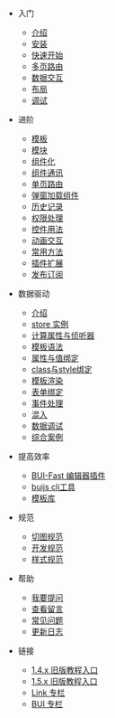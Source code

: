 * 入门
  * [介绍](chapter1/about.md)
  * [安装](chapter1/installation.md)
  * [快速开始](chapter1/quickstart.md)
  * [多页路由](chapter1/multipage.md)
  * [数据交互](chapter1/request.md)
  * [布局](chapter1/layout.md)
  * [调试](chapter1/debug.md)


* 进阶
  * [模板](chapter2/template.md)
  * [模块](chapter2/loader.md)
  * [组件化](chapter2/component.md)
  * [组件通讯](chapter2/link.md)
  * [单页路由](chapter2/router.md)
  * [弹窗加载组件](chapter2/page.md)
  * [历史记录](chapter2/history.md)
  * [权限处理](chapter2/auth.md)
  * [控件用法](chapter2/controls.md)
  * [动画交互](chapter2/animate.md)
  * [常用方法](chapter2/method.md)
  * [插件扩展](chapter2/extend.md)
  * [发布订阅](chapter2/emitter.md)

* 数据驱动
  * [介绍](store/about.md)
  * [store 实例](store/distance.md)
  * [计算属性与侦听器](store/computed.md)
  * [模板语法](store/template-synatax.md)
  * [属性与值绑定](store/attribute.md)
  * [class与style绑定](store/class.md)
  * [模板渲染](store/template.md)
  * [表单绑定](store/form.md)
  * [事件处理](store/event.md)
  * [混入](store/mixins.md)
  * [数据调试](store/debug.md)
  * [综合案例](store/case.md)

* 提高效率
  * [BUI-Fast 编辑器插件](https://github.com/imouou/BUI-Fast-Snippets/)
  * [buijs cli工具](https://github.com/imouou/buijs-cli)
  * [模板库](https://github.com/imouou/BUI-Template)

* 规范
  * [切图规范](ui/cutimage.md)
  * [开发规范](ui/standard.md)
  * [样式规范](ui/style.md)

* 帮助
  * [我要提问](https://github.com/imouou/BUI-Guide/issues)
  * [查看留言](https://github.com/imouou/BUI-Guide/issues?q=is:issue+is:closed)
  * [常见问题](help.md)
  * [更新日志](changelog.md)

* 链接 
  * [1.4.x 旧版教程入口](http://www.easybui.com/guide-1.4.x/)
  * [1.5.x 旧版教程入口](http://www.easybui.com/guide-1.5.x/)
  * [Link 专栏](linkapi.md)
  * [BUI 专栏](article.md)
